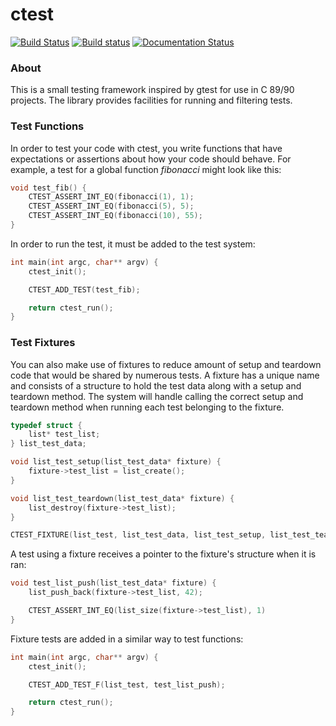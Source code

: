 # ctest
[![Build Status](https://travis-ci.org/matthewcpp/ctest.svg?branch=master)](https://travis-ci.org/matthewcpp/ctest) [![Build status](https://ci.appveyor.com/api/projects/status/dxqm86e15soryrdi/branch/master?svg=true)](https://ci.appveyor.com/project/matthewcpp/ctest/branch/master) [![Documentation Status](https://readthedocs.org/projects/ctest/badge/?version=master)](https://ctest.readthedocs.io/en/latest/?badge=master)

### About
This is a small testing framework inspired by gtest for use in C 89/90 projects.  The library provides facilities for running and filtering tests.

### Test Functions
In order to test your code with ctest, you write functions that have expectations or assertions about how your code should behave.  For example, a test for a global function _fibonacci_ might look like this:

```C
void test_fib() {
	CTEST_ASSERT_INT_EQ(fibonacci(1), 1);
	CTEST_ASSERT_INT_EQ(fibonacci(5), 5);
	CTEST_ASSERT_INT_EQ(fibonacci(10), 55);
}
```

In order to run the test, it must be added to the test system:


```C
int main(int argc, char** argv) {
	ctest_init();

	CTEST_ADD_TEST(test_fib);

	return ctest_run();
}
```

### Test Fixtures
You can also make use of fixtures to reduce amount of setup and teardown code that would be shared by numerous tests.  A fixture has a unique name and consists of a structure to hold the test data along with a setup and teardown method.  The system will handle calling the correct setup and teardown method when running each test belonging to the fixture.

```C
typedef struct {
	list* test_list;
} list_test_data;

void list_test_setup(list_test_data* fixture) {
	fixture->test_list = list_create();
}

void list_test_teardown(list_test_data* fixture) {
	list_destroy(fixture->test_list);
}

CTEST_FIXTURE(list_test, list_test_data, list_test_setup, list_test_teardown)
```

A test using a fixture receives a pointer to the fixture's structure when it is ran:

```C
void test_list_push(list_test_data* fixture) {
	list_push_back(fixture->test_list, 42);

	CTEST_ASSERT_INT_EQ(list_size(fixture->test_list), 1)
}
```

Fixture tests are added in a similar way to test functions:

```C
int main(int argc, char** argv) {
	ctest_init();

	CTEST_ADD_TEST_F(list_test, test_list_push);

	return ctest_run();
}
```